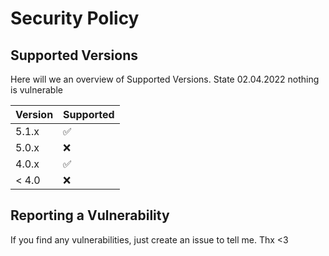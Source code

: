 # Security Policy

## Supported Versions

Here will we an overview of Supported Versions. State 02.04.2022 nothing is vulnerable

| Version | Supported          |
| ------- | ------------------ |
| 5.1.x   | :white_check_mark: |
| 5.0.x   | :x:                |
| 4.0.x   | :white_check_mark: |
| < 4.0   | :x:                |

## Reporting a Vulnerability

If you find any vulnerabilities, just create an issue to tell me. Thx <3
